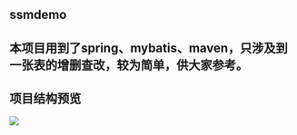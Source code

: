 ## ssmdemo
## 本项目用到了spring、mybatis、maven，只涉及到一张表的增删查改，较为简单，供大家参考。
## 项目结构预览
 ![](http://upload-images.jianshu.io/upload_images/2703453-9c8592a8ae8bee09.png?imageMogr2/auto-orient/strip%7CimageView2/2/w/1240)  
